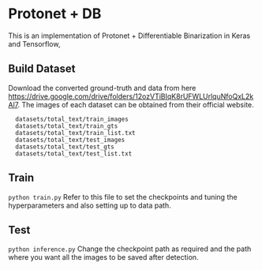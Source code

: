 # Protonet + DB
This is an implementation of Protonet + Differentiable Binarization in Keras and Tensorflow,

## Build Dataset
Download the converted ground-truth and data from here https://drive.google.com/drive/folders/12ozVTiBIqK8rUFWLUrlquNfoQxL2kAl7. The images of each dataset can be obtained from their official website.
```
  datasets/total_text/train_images
  datasets/total_text/train_gts
  datasets/total_text/train_list.txt
  datasets/total_text/test_images
  datasets/total_text/test_gts
  datasets/total_text/test_list.txt
```

## Train
`python train.py`
Refer to this file to set the checkpoints and tuning the hyperparameters and also setting up to data path.

## Test
`python inference.py`
Change the checkpoint path as required and the path where you want all the images to be saved after detection.
